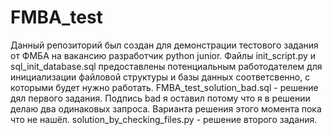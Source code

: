 # FMBA_test
Данный репозиторий был создан для демонстрации тестового задания от ФМБА на вакансию разработчик python junior.
Файлы init_script.py и sql_init_database.sql предоставлены потенциальным работодателем для инициализации файловой структуры и базы данных соответсвенно, с которыми будет нужно работать.
FMBA_test_solution_bad.sql - решение дял первого задания. Подпись bad я оставил потому что я в решении делаю два одинаковых запроса. Варианта решения этого момента пока что не нашёл.
solution_by_checking_files.py - решение второго задания. 
